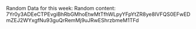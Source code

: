 Random Data for this week: Random content: 7Yr0y3ADEeCTPEvgiBhRbGMhoEtwMtTfhWLpyYFpYtZR8ye8IVFQS0EFwEDmZEJ2WYxgfNu93guQrRemMj9uJRwEShrzbmeM1TFd
